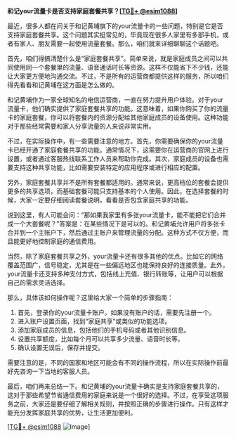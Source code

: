 **和记your流量卡是否支持家庭套餐共享？[[TG💪+ @esim1088](https://t.me/s/esim1088)]**

最近，很多人都在问关于和记黄埔旗下的your流量卡的一些问题，特别是它是否支持家庭套餐共享。这个问题其实挺常见的，毕竟现在很多人家里有多部手机，或者有家人、朋友需要一起使用流量套餐。那么，咱们就来详细聊聊这个话题吧。

首先，咱们得搞清楚什么是“家庭套餐共享”。简单来说，就是家庭成员之间可以共同使用同一个套餐里的流量、语音通话时长等资源。这样不仅能省下不少钱，还能让大家更方便地沟通交流。不过，不是所有的运营商都提供这样的服务，所以咱们得先看看和记黄埔在这方面是怎么做的。

和记黄埔作为一家全球知名的电信运营商，一直在努力提升用户体验。对于your流量卡，他们确实提供了家庭套餐共享的功能。这意味着，如果你购买了你的流量卡的家庭套餐，你可以将套餐内的资源分配给其他家庭成员的设备使用。这种功能对于那些经常需要和家人分享流量的人来说非常实用。

不过，在实际操作中，有一些需要注意的地方。首先，你需要确保你的your流量卡已经开通了家庭套餐共享的功能。通常情况下，这需要你在运营商的官网上进行设置，或者通过客服热线联系工作人员来帮助你完成。其次，家庭成员的设备也需要支持这种共享功能，比如需要安装特定的应用程序或进行相应的配置。

另外，家庭套餐共享并不是所有套餐都适用的。通常来说，更高档位的套餐会提供更多的共享选项，而基础套餐可能只支持基本的个人使用。因此，在选择套餐的时候，大家一定要仔细阅读套餐说明，看看是否包含家庭共享的功能。

说到这里，有人可能会问：“那如果我家里有多张your流量卡，能不能把它们合并成一个大套餐呢？”答案是：在某些情况下是可以的。和记黄埔允许用户将多张卡合并到一个主账户下，然后通过主账户来管理流量的分配。这种方式不仅方便，而且能更好地控制家庭的通信费用。

当然，除了家庭套餐共享之外，your流量卡还有很多其他的优点。比如它的网络覆盖范围广，信号稳定，尤其是在一些偏远地区也能保持良好的连接质量。此外，your流量卡还支持多种支付方式，包括线上充值、银行转账等，让用户可以根据自己的需求灵活选择。

那么，具体该如何操作呢？这里给大家一个简单的步骤指南：

1. 首先，登录你的your流量卡账户。如果没有账户的话，需要先注册一个。
2. 进入账户设置页面，找到“家庭共享”或类似的功能选项。
3. 添加家庭成员的信息，包括他们的手机号码或者其他识别信息。
4. 设置共享额度，比如每个月可以共享多少流量、语音时长等。
5. 确认设置无误后，保存并提交。

需要注意的是，不同的国家和地区可能会有不同的操作流程，所以在实际操作前最好先咨询一下当地的客服人员。

最后，咱们再来总结一下。和记黄埔的your流量卡确实是支持家庭套餐共享的，这对于那些希望节省通信费用的家庭来说是一个很好的选择。不过，在享受这项服务之前，大家还是要仔细了解相关规则，并按照正确的步骤进行操作。只有这样才能充分发挥家庭共享的优势，让生活更加便利。

[[TG💪+ @esim1088](https://t.me/s/esim1088) ![Image](https://i.postimg.cc/4NQfJmqS/Snipaste-2025-05-13-00-14-12.png)]